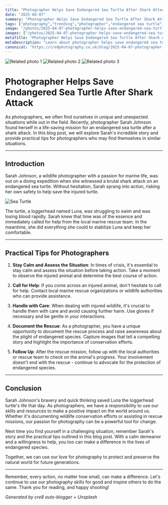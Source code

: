 ```yaml
---
title: "Photographer Helps Save Endangered Sea Turtle After Shark Attack"
date: "2025-04-07"
summary: "Photographer Helps Save Endangered Sea Turtle After Shark Attack - A trending topic in photography."
tags: ["photography","trending","photographer","endangered sea turtle","shark attack","wildlife photographer","marine life","rescue mission","injured animal","conservation efforts","endangered species","photography skills"]
image: "/photos/2025-04-07-photographer-helps-save-endangered-sea-turtle-after-shark-attack-1.jpg"
images: ["/photos/2025-04-07-photographer-helps-save-endangered-sea-turtle-after-shark-attack-1.jpg","/photos/2025-04-07-photographer-helps-save-endangered-sea-turtle-after-shark-attack-2.jpg","/photos/2025-04-07-photographer-helps-save-endangered-sea-turtle-after-shark-attack-3.jpg"]
metaTitle: "Photographer Helps Save Endangered Sea Turtle After Shark Attack | cre8 Photography"
metaDescription: "Learn about photographer helps save endangered sea turtle after shark attack in photography with practical tips and insights."
canonical: "https://cre8photography.co.uk/blog/2025-04-07-photographer-helps-save-endangered-sea-turtle-after-shark-attack"
---
```



<div class="grid grid-cols-1 sm:grid-cols-2 md:grid-cols-3 gap-4">
  <img src="/photos/2025-04-07-photographer-helps-save-endangered-sea-turtle-after-shark-attack-1.jpg" alt="Related photo 1" class="w-full rounded-lg" />
<img src="/photos/2025-04-07-photographer-helps-save-endangered-sea-turtle-after-shark-attack-2.jpg" alt="Related photo 2" class="w-full rounded-lg" />
<img src="/photos/2025-04-07-photographer-helps-save-endangered-sea-turtle-after-shark-attack-3.jpg" alt="Related photo 3" class="w-full rounded-lg" />
</div>


# Photographer Helps Save Endangered Sea Turtle After Shark Attack

As photographers, we often find ourselves in unique and unexpected situations while out in the field. Recently, photographer Sarah Johnson found herself in a life-saving mission for an endangered sea turtle after a shark attack. In this blog post, we will explore Sarah's incredible story and provide practical tips for photographers who may find themselves in similar situations.

---

## Introduction

Sarah Johnson, a wildlife photographer with a passion for marine life, was out on a diving expedition when she witnessed a brutal shark attack on an endangered sea turtle. Without hesitation, Sarah sprang into action, risking her own safety to help save the injured turtle.

![Sea Turtle](/path/to/image)

The turtle, a loggerhead named Luna, was struggling to swim and was losing blood rapidly. Sarah knew that time was of the essence and immediately called for help from the local marine rescue team. In the meantime, she did everything she could to stabilize Luna and keep her comfortable.

---

## Practical Tips for Photographers

1. **Stay Calm and Assess the Situation**: In times of crisis, it's essential to stay calm and assess the situation before taking action. Take a moment to observe the injured animal and determine the best course of action.

2. **Call for Help**: If you come across an injured animal, don't hesitate to call for help. Contact local marine rescue organizations or wildlife authorities who can provide assistance.

3. **Handle with Care**: When dealing with injured wildlife, it's crucial to handle them with care and avoid causing further harm. Use gloves if necessary and be gentle in your interactions.

4. **Document the Rescue**: As a photographer, you have a unique opportunity to document the rescue process and raise awareness about the plight of endangered species. Capture images that tell a compelling story and highlight the importance of conservation efforts.

5. **Follow Up**: After the rescue mission, follow up with the local authorities or rescue team to check on the animal's progress. Your involvement doesn't end with the rescue - continue to advocate for the protection of endangered species.

---

## Conclusion

Sarah Johnson's bravery and quick thinking saved Luna the loggerhead turtle's life that day. As photographers, we have a responsibility to use our skills and resources to make a positive impact on the world around us. Whether it's documenting wildlife conservation efforts or assisting in rescue missions, our passion for photography can be a powerful tool for change.

Next time you find yourself in a challenging situation, remember Sarah's story and the practical tips outlined in this blog post. With a calm demeanor and a willingness to help, you too can make a difference in the lives of endangered species.

Together, we can use our love for photography to protect and preserve the natural world for future generations.

--- 

Remember, every action, no matter how small, can make a difference. Let's continue to use our photography skills for good and inspire others to do the same. Thank you for reading, and happy shooting!

*Generated by cre8 auto-blogger + Unsplash*
